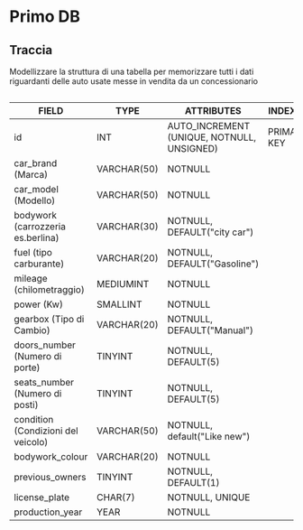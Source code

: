 # Primo DB

## Traccia

Modellizzare la struttura di una tabella per memorizzare tutti i dati riguardanti delle auto usate messe in vendita da un concessionario

##

| FIELD                              | TYPE        | ATTRIBUTES                                 | INDEXES     |
| ---------------------------------- | ----------- | ------------------------------------------ | ----------- |
| id                                 | INT         | AUTO_INCREMENT (UNIQUE, NOTNULL, UNSIGNED) | PRIMARY KEY |
| car_brand (Marca)                  | VARCHAR(50) | NOTNULL                                    |             |
| car_model (Modello)                | VARCHAR(50) | NOTNULL                                    |             |
| bodywork (carrozzeria es.berlina)  | VARCHAR(30) | NOTNULL, DEFAULT("city car")               |             |
| fuel (tipo carburante)             | VARCHAR(20) | NOTNULL, DEFAULT("Gasoline")               |             |
| mileage (chilometraggio)           | MEDIUMINT   | NOTNULL                                    |             |
| power (Kw)                         | SMALLINT    | NOTNULL                                    |             |
| gearbox (Tipo di Cambio)           | VARCHAR(20) | NOTNULL, DEFAULT("Manual")                 |             |
| doors_number (Numero di porte)     | TINYINT     | NOTNULL, DEFAULT(5)                        |             |
| seats_number (Numero di posti)     | TINYINT     | NOTNULL, DEFAULT(5)                        |             |
| condition (Condizioni del veicolo) | VARCHAR(50) | NOTNULL, default("Like new")               |             |
| bodywork_colour                    | VARCHAR(20) | NOTNULL                                    |             |
| previous_owners                    | TINYINT     | NOTNULL, DEFAULT(1)                        |             |
| license_plate                      | CHAR(7)     | NOTNULL, UNIQUE                            |             |
| production_year                    | YEAR        | NOTNULL                                    |             |
